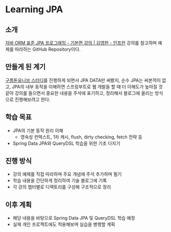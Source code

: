 # Learning JPA

## 소개

[자바 ORM 표준 JPA 프로그래밍 - 기본편 강의 | 김영한 - 인프런](https://www.inflearn.com/course/ORM-JPA-Basic) 강의를 참고하며 예제를 따라하는 GitHub Repository이다.

## 만들게 된 계기



[구름톤유니브 스터디](https://velog.io/@bgh1234554/%EA%B5%AC%EB%A6%84%ED%86%A4%EC%9C%A0%EB%8B%88%EB%B8%8C-%EB%B0%B1%EC%97%94%EB%93%9C-%EA%B5%90%EB%82%B4-%EC%8A%A4%ED%84%B0%EB%94%94-2%EC%A3%BC%EC%B0%A8)를 진행하게 되면서 JPA DATA만 써봤지, 순수 JPA는 써본적이 없고, JPA의 내부 동작을 이해하면 스프링부트로 웹 개발을 할 때 더 이해도가 높아질 것 같아 강의를 들으면서 중요한 내용을 주석에 표기하고, 정리해서 블로그에 올리는 방식으로 진행해보려고 한다.

## 학습 목표

- JPA의 기본 동작 원리 이해
  - 영속성 컨텍스트, 1차 캐시, flush, dirty checking, fetch 전략 등
- Spring Data JPA와 QueryDSL 학습을 위한 기초 다지기

## 진행 방식

- 강의 예제를 직접 따라하며 주요 개념에 주석 추가하며 필기
- 학습 내용을 간단하게 정리하여 기술 블로그에 기록
- 각 강의 챕터별로 디렉토리를 구성해 구조적으로 정리

## 이후 계획

- 해당 내용을 바탕으로 Spring Data JPA 및 QueryDSL 학습 예정
- 실제 개인 프로젝트에도 적용해보며 실습을 병행할 계획


